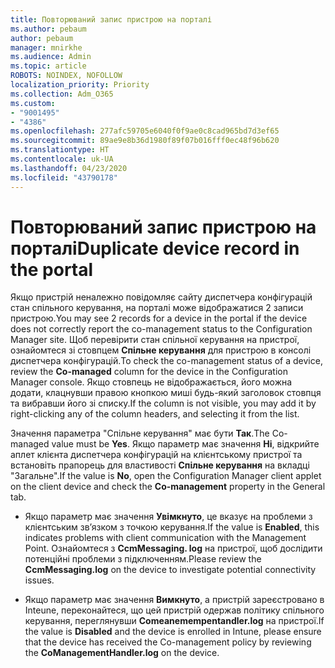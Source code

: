```yaml
---
title: Повторюваний запис пристрою на порталі
ms.author: pebaum
author: pebaum
manager: mnirkhe
ms.audience: Admin
ms.topic: article
ROBOTS: NOINDEX, NOFOLLOW
localization_priority: Priority
ms.collection: Adm_O365
ms.custom:
- "9001495"
- "4386"
ms.openlocfilehash: 277afc59705e6040f0f9ae0c8cad965bd7d3ef65
ms.sourcegitcommit: 89ae9e8b36d1980f89f07b016fff0ec48f96b620
ms.translationtype: HT
ms.contentlocale: uk-UA
ms.lasthandoff: 04/23/2020
ms.locfileid: "43790178"
---
```

# <a name="duplicate-device-record-in-the-portal"></a><span data-ttu-id="619c4-102">Повторюваний запис пристрою на порталі</span><span class="sxs-lookup"><span data-stu-id="619c4-102">Duplicate device record in the portal</span></span>

<span data-ttu-id="619c4-103">Якщо пристрій неналежно повідомляє сайту диспетчера конфігурацій стан спільного керування, на порталі може відображатися 2 записи пристрою.</span><span class="sxs-lookup"><span data-stu-id="619c4-103">You may see 2 records for a device in the portal if the device does not correctly report the co-management status to the Configuration Manager site.</span></span> <span data-ttu-id="619c4-104">Щоб перевірити стан спільної керування на пристрої, ознайомтеся зі стовпцем **Спільне керування** для пристрою в консолі диспетчера конфігурацій.</span><span class="sxs-lookup"><span data-stu-id="619c4-104">To check the co-management status of a device, review the **Co-managed** column for the device in the Configuration Manager console.</span></span> <span data-ttu-id="619c4-105">Якщо стовпець не відображається, його можна додати, клацнувши правою кнопкою миші будь-який заголовок стовпця та вибравши його зі списку.</span><span class="sxs-lookup"><span data-stu-id="619c4-105">If the column is not visible, you may add it by right-clicking any of the column headers, and selecting it from the list.</span></span>

<span data-ttu-id="619c4-106">Значення параметра "Спільне керування" має бути **Так**.</span><span class="sxs-lookup"><span data-stu-id="619c4-106">The Co-managed value must be **Yes**.</span></span> <span data-ttu-id="619c4-107">Якщо параметр має значення **Ні**, відкрийте аплет клієнта диспетчера конфігурацій на клієнтському пристрої та встановіть прапорець для властивості **Спільне керування** на вкладці "Загальне".</span><span class="sxs-lookup"><span data-stu-id="619c4-107">If the value is **No**, open the Configuration Manager client applet on the client device and check the **Co-management** property in the General tab.</span></span>

- <span data-ttu-id="619c4-108">Якщо параметр має значення **Увімкнуто**, це вказує на проблеми з клієнтським зв’язком з точкою керування.</span><span class="sxs-lookup"><span data-stu-id="619c4-108">If the value is **Enabled**, this indicates problems with client communication with the Management Point.</span></span> <span data-ttu-id="619c4-109">Ознайомтеся з **CcmMessaging. log** на пристрої, щоб дослідити потенційні проблеми з підключенням.</span><span class="sxs-lookup"><span data-stu-id="619c4-109">Please review the **CcmMessaging.log** on the device to investigate potential connectivity issues.</span></span>

- <span data-ttu-id="619c4-110">Якщо параметр має значення **Вимкнуто**, а пристрій зареєстровано в Inteune, переконайтеся, що цей пристрій одержав політику спільного керування, переглянувши **Comeanemempentandler.log** на пристрої.</span><span class="sxs-lookup"><span data-stu-id="619c4-110">If the value is **Disabled** and the device is enrolled in Intune, please ensure that the device has received the Co-management policy by reviewing the **CoManagementHandler.log** on the device.</span></span>
